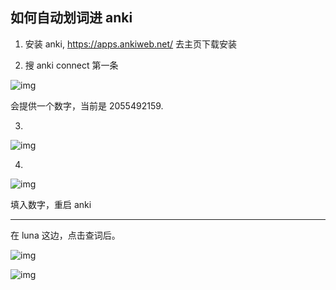 ## 如何自动划词进 anki

1. 安装 anki, https://apps.ankiweb.net/ 去主页下载安装

2. 搜 anki connect 第一条

![img](../images/zh/anki/336449205-4eb7ce93-a9e9-489b-be8a-da67cfdca6ea.png)

会提供一个数字，当前是 2055492159.

3.

![img](../images/zh/anki/336449710-95f90d9a-cfe6-42c3-a44f-64d88d13833d.png)

4.

![img](../images/zh/anki/336450025-9bf64445-f62e-4bfe-86f7-da99a7100e92.png)

填入数字，重启 anki

<hr>

在 luna 这边，点击查词后。



![img](../images/zh/anki/336451202-a2dd54c0-e4ee-4c27-9183-8b4ab05c4819.png)

![img](../images/zh/anki/336451442-7887d600-8c44-4256-9020-1d85e0f6184a.png)

[^1]: [asukaminato0721](https://github.com/HIllya51/LunaTranslator/issues/796)